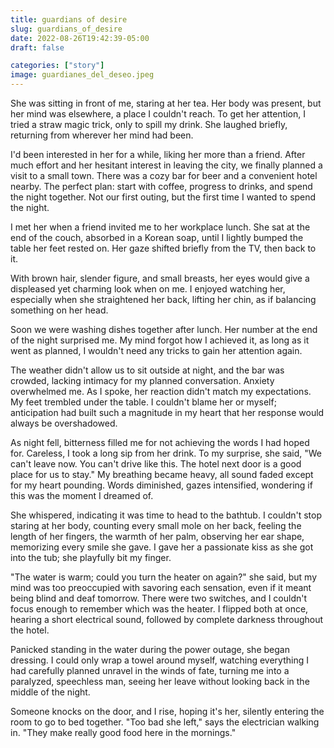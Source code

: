 ```yaml
---
title: guardians of desire
slug: guardians_of_desire
date: 2022-08-26T19:42:39-05:00
draft: false

categories: ["story"]
image: guardianes_del_deseo.jpeg
---
```


She was sitting in front of me, staring at her tea. Her body was present, but
her mind was elsewhere, a place I couldn't reach. To get her attention, I tried
a straw magic trick, only to spill my drink. She laughed briefly, returning
from wherever her mind had been.

I'd been interested in her for a while, liking her more than a friend. After
much effort and her hesitant interest in leaving the city, we finally planned a
visit to a small town. There was a cozy bar for beer and a convenient hotel
nearby. The perfect plan: start with coffee, progress to drinks, and spend the
night together. Not our first outing, but the first time I wanted to spend the
night.

I met her when a friend invited me to her workplace lunch. She sat at the end
of the couch, absorbed in a Korean soap, until I lightly bumped the table her
feet rested on. Her gaze shifted briefly from the TV, then back to it.

With brown hair, slender figure, and small breasts, her eyes would give a
displeased yet charming look when on me. I enjoyed watching her, especially
when she straightened her back, lifting her chin, as if balancing something on
her head.

Soon we were washing dishes together after lunch. Her number at the end of the
night surprised me. My mind forgot how I achieved it, as long as it went as
planned, I wouldn't need any tricks to gain her attention again.

The weather didn't allow us to sit outside at night, and the bar was crowded,
lacking intimacy for my planned conversation. Anxiety overwhelmed me. As I
spoke, her reaction didn't match my expectations. My feet trembled under the
table. I couldn't blame her or myself; anticipation had built such a magnitude
in my heart that her response would always be overshadowed.

As night fell, bitterness filled me for not achieving the words I had hoped
for. Careless, I took a long sip from her drink. To my surprise, she said, "We
can't leave now. You can't drive like this. The hotel next door is a good place
for us to stay." My breathing became heavy, all sound faded except for my heart
pounding. Words diminished, gazes intensified, wondering if this was the moment
I dreamed of.

She whispered, indicating it was time to head to the bathtub. I couldn't stop
staring at her body, counting every small mole on her back, feeling the length
of her fingers, the warmth of her palm, observing her ear shape, memorizing
every smile she gave. I gave her a passionate kiss as she got into the tub; she
playfully bit my finger.

"The water is warm; could you turn the heater on again?" she said, but my mind
was too preoccupied with savoring each sensation, even if it meant being blind
and deaf tomorrow. There were two switches, and I couldn't focus enough to
remember which was the heater. I flipped both at once, hearing a short
electrical sound, followed by complete darkness throughout the hotel.

Panicked standing in the water during the power outage, she began dressing. I
could only wrap a towel around myself, watching everything I had carefully
planned unravel in the winds of fate, turning me into a paralyzed, speechless
man, seeing her leave without looking back in the middle of the night.

Someone knocks on the door, and I rise, hoping it's her, silently entering the
room to go to bed together. "Too bad she left," says the electrician walking
in. "They make really good food here in the mornings."

